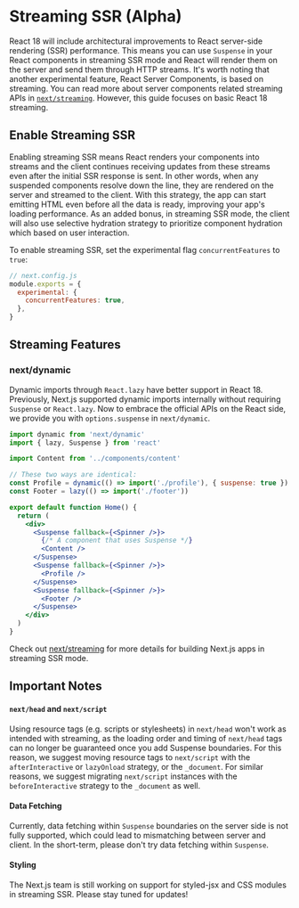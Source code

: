 # Streaming SSR (Alpha)

React 18 will include architectural improvements to React server-side rendering (SSR) performance. This means you can use `Suspense` in your React components in streaming SSR mode and React will render them on the server and send them through HTTP streams.
It's worth noting that another experimental feature, React Server Components, is based on streaming. You can read more about server components related streaming APIs in [`next/streaming`](docs/api-reference/next/streaming.md). However, this guide focuses on basic React 18 streaming.

## Enable Streaming SSR

Enabling streaming SSR means React renders your components into streams and the client continues receiving updates from these streams even after the initial SSR response is sent. In other words, when any suspended components resolve down the line, they are rendered on the server and streamed to the client.  With this strategy, the app can start emitting HTML even before all the data is ready, improving your app's loading performance.  As an added bonus, in streaming SSR mode, the client will also use selective hydration strategy to prioritize component hydration which based on user interaction.

To enable streaming SSR, set the experimental flag `concurrentFeatures` to `true`:

```jsx
// next.config.js
module.exports = {
  experimental: {
    concurrentFeatures: true,
  },
}
```

## Streaming Features

### next/dynamic

Dynamic imports through `React.lazy` have better support in React 18. Previously, Next.js supported dynamic imports internally without requiring `Suspense` or `React.lazy`. Now to embrace the official APIs on the React side, we provide you with `options.suspense` in `next/dynamic`.

```jsx
import dynamic from 'next/dynamic'
import { lazy, Suspense } from 'react'

import Content from '../components/content'

// These two ways are identical:
const Profile = dynamic(() => import('./profile'), { suspense: true })
const Footer = lazy(() => import('./footer'))

export default function Home() {
  return (
    <div>
      <Suspense fallback={<Spinner />}>
        {/* A component that uses Suspense */}
        <Content />
      </Suspense>
      <Suspense fallback={<Spinner />}>
        <Profile />
      </Suspense>
      <Suspense fallback={<Spinner />}>
        <Footer />
      </Suspense>
    </div>
  )
}
```

Check out [next/streaming](/docs/api-reference/next/streaming.md) for more details for building Next.js apps in streaming SSR mode.

## Important Notes

#### `next/head` and `next/script`

Using resource tags (e.g. scripts or stylesheets)  in `next/head` won't work as intended with streaming, as the loading order and timing of `next/head` tags can no longer be guaranteed once you add Suspense boundaries. For this reason, we suggest moving resource tags to `next/script` with the `afterInteractive` or `lazyOnload` strategy, or the `_document`. For similar reasons, we suggest migrating `next/script` instances with the `beforeInteractive` strategy to the `_document` as well. 

#### Data Fetching

Currently, data fetching within `Suspense` boundaries on the server side is not fully supported, which could lead to mismatching between server and client. In the short-term, please don't try data fetching within `Suspense`.

#### Styling

The Next.js team is still working on support for styled-jsx and CSS modules in streaming SSR. Please stay tuned for updates!
